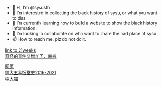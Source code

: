 - 👋 Hi, I’m @sysusth
- 👀 I’m interested in collecting the black history of sysu, or what you want to diss
- 🌱 I’m currently learning how to build a website to show the black history information.
- 💞️ I’m looking to collaborate on who want to share the bad place of sysu
- 📫 How to reach me. plz do not do it.

<!---
sysusth/sysusth is a ✨ special ✨ repository because its `README.md` (this file) appears on your GitHub profile.
You can click the Preview link to take a look at your changes.
--->
[link to 21weeks](https://sysusth.github.io/21weeks-icu.github.io/)  
[奇怪的事件又增加了，南校](/doc/最新南校消息.md)

[网页](https://sysusth.github.io/)  
[鸭大五年饭堂史2016-2021](/doc/鸭大东校五年饭堂史和吐槽.md)  
[中大猫](https://sysusth.github.io/sysucat)

